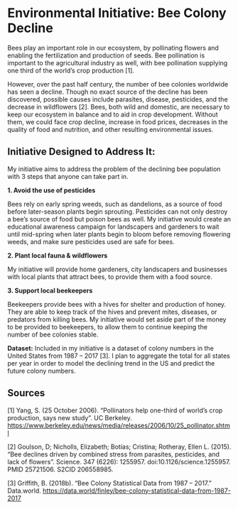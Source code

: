# Environmental Initiative: Bee Colony Decline

Bees play an important role in our ecosystem, by pollinating flowers and enabling the fertilization and production of seeds. Bee pollination is important to the agricultural industry as well, with bee pollination supplying one third of the world’s crop production [1].

However, over the past half century, the number of bee colonies worldwide has seen a decline. Though no exact source of the decline has been discovered, possible causes include parasites, disease, pesticides, and the decrease in wildflowers [2]. Bees, both wild and domestic, are necessary to keep our ecosystem in balance and to aid in crop development. Without them, we could face crop decline, increase in food prices, decreases in the quality of food and nutrition, and other resulting environmental issues.

## Initiative Designed to Address It:

My initiative aims to address the problem of the declining bee population with 3 steps that anyone can take part in.

**1.	Avoid the use of pesticides**

Bees rely on early spring weeds, such as dandelions, as a source of food before later-season plants begin sprouting. Pesticides can not only destroy a bee’s source of food but poison bees as well. My initiative would create an educational awareness campaign for landscapers and gardeners to wait until mid-spring when later plants begin to bloom before removing flowering weeds, and make sure pesticides used are safe for bees.

**2.	Plant local fauna & wildflowers**

My initiative will provide home gardeners, city landscapers and businesses with local plants that attract bees, to provide them with a food source.

**3.	Support local beekeepers**

Beekeepers provide bees with a hives for shelter and production of honey. They are able to keep track of the hives and prevent mites, diseases, or predators from killing bees. My initiative would set aside part of the money to be provided to beekeepers, to allow them to continue keeping the number of bee colonies stable.


**Dataset:**
Included in my initiative is a dataset of colony numbers in the United States from 1987 – 2017 [3]. I plan to aggregate the total for all states per year in order to model the declining trend in the US and predict the future colony numbers.

## Sources
[1] Yang, S. (25 October 2006). “Pollinators help one-third of world’s crop production, says new study”. UC Berkeley. 
	https://www.berkeley.edu/news/media/releases/2006/10/25_pollinator.shtml

[2] Goulson, D; Nicholls, Elizabeth; Botías; Cristina; Rotheray, Ellen L. (2015). “Bee declines driven by combined stress from parasites, pesticides, and lack of flowers”. Science. 347 (6226):
1255957. doi:10.1126/science.1255957. PMID 25721506. S2CID 206558985.

[3] Griffith, B. (2018b). “Bee Colony Statistical Data from 1987 – 2017.” Data.world.
	https://data.world/finley/bee-colony-statistical-data-from-1987-2017


